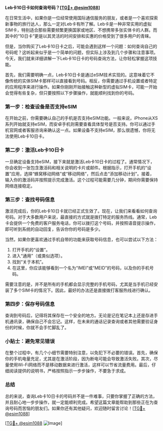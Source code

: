 **Leb卡10日卡如何查询号码？[[TG💪+ @esim1088](https://t.me/s/esim1088)]**

在日常生活中，如果你是一位经常使用国际通信服务的朋友，或者是一个喜欢探索新事物的旅行达人，那么一定对Leb卡有所了解。Leb卡是一种非常实用的虚拟SIM卡，特别适合那些需要频繁更换国家或地区、不想携带多张实体卡的人群。而其中的“10日卡”更是以其灵活的时间安排和实惠的价格受到了很多用户的青睐。

但是，当你购买了Leb卡10日卡之后，可能会遇到这样一个问题：如何查询自己的号码呢？这听起来似乎是一个简单的问题，但实际上涉及到几个步骤和注意事项。今天，我们就来详细讲解一下Leb卡10日卡的号码查询方法，让你轻松掌握这项技能。

首先，我们需要明确一点，Leb卡10日卡是通过eSIM技术实现的。这意味着它不像传统的实体SIM卡那样可以直接看到号码。相反，你需要通过手机设置或者特定的应用程序来进行操作。如果你刚刚开始接触这种新型的虚拟SIM卡，可能一开始会觉得有些复杂，但只要按照以下步骤操作，就能顺利找到你的号码。

### 第一步：检查设备是否支持eSIM

在开始之前，你需要确认自己的手机是否支持eSIM功能。一般来说，iPhone从XS系列开始就支持eSIM，而安卓手机则需要查看具体型号是否支持。你可以通过手机官网或者客服咨询来确认这一点。如果设备不支持eSIM，那么很遗憾，你将无法使用Leb卡10日卡。

### 第二步：激活Leb卡10日卡

一旦确定设备支持eSIM，接下来就是激活Leb卡10日卡的过程了。通常情况下，你会收到一张包含激活码和相关说明的卡片或邮件。根据指示，打开手机的“设置”应用，选择“蜂窝移动网络”或“移动网络”，然后点击“添加移动计划”。接着，输入你的激活码并按照提示完成激活。这个过程可能需要几分钟，期间你需要保持网络连接稳定。

### 第三步：查找号码信息

激活完成后，你的Leb卡10日卡就已经正式生效了。现在，让我们来看看如何查询号码。对于大多数用户来说，最直接的方式就是拨打特定的服务热线。通常，Leb卡会提供一个免费的客户服务电话，你可以拨打这个号码，并按照语音提示操作，即可听到系统的自动回复，告诉你你的号码是多少。

当然，如果你更喜欢通过手机自带的功能来获取号码信息，也可以尝试以下方法：

1. 打开手机的“设置”。
2. 进入“通用”（或类似选项）。
3. 找到“关于本机”。
4. 在这里，你应该能够看到一个名为“IMEI”或“MEID”的号码，以及你的手机号码。

需要注意的是，并不是所有的手机都会显示完整的手机号码，尤其是当手机已经安装了多个SIM卡的情况下。因此，最好的办法还是直接拨打客服热线进行确认。

### 第四步：保存号码信息

查询到号码后，记得将其保存在一个安全的地方。无论是记在笔记本上还是存进手机通讯录，确保自己不会忘记。这样，在未来的通话记录查询或者其他需要验证身份的时候，你就不会手忙脚乱了。

### 小贴士：避免常见错误

在整个过程中，有几个小细节需要特别注意，以免犯下不必要的错误。首先，确保你的手机电量充足，尤其是在激活阶段，因为断电可能会导致激活失败。其次，尽量使用Wi-Fi网络而不是移动数据来进行激活，这样可以节省流量费用。最后，仔细阅读提供的说明书，严格按照指示一步步操作，不要急于求成。

### 总结

总的来说，查询Leb卡10日卡的号码并不是一件难事，只要你掌握了正确的方法，并且耐心地一步步操作，就一定能顺利完成。希望这篇文章能帮助到那些正在为查询号码而苦恼的朋友们。如果你还有其他疑问，欢迎随时留言讨论！[[TG💪+ @esim1088](https://t.me/s/esim1088)]

[[TG💪+ @esim1088](https://t.me/s/esim1088) ![Image](https://i.postimg.cc/4NQfJmqS/Snipaste-2025-05-13-00-14-12.png)]